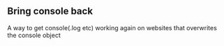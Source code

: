 ## Bring console back
A way to get console(.log etc) working again on websites that overwrites the console object
